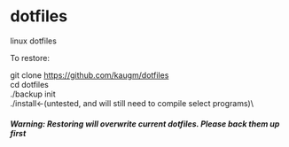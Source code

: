 # dotfiles
linux dotfiles

To restore:

git clone https://github.com/kaugm/dotfiles  
cd dotfiles\
./backup init\
./install<-(untested, and will still need to compile select programs)\


##### Warning: Restoring will overwrite current dotfiles. Please back them up first
